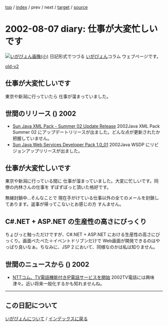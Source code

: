 [top](https://igapyon.github.io/diary/) 
 / [index](https://igapyon.github.io/diary/2002/index.html) 
 / prev 
 / next 
 / [target](https://igapyon.github.io/diary/2002/ig020807.html) 
 / [source](https://github.com/igapyon/diary/blob/gh-pages/2002/ig020807.html.src.md) 

2002-08-07 diary: 仕事が大変忙しいです
=====================================================================================================
[![いがぴょん画像(小)](https://igapyon.github.io/diary/images/iga200306s.jpg "いがぴょん")](https://igapyon.github.io/diary/memo/memoigapyon.html) 日記形式でつづる [いがぴょん](https://igapyon.github.io/diary/memo/memoigapyon.html)コラム ウェブページです。

[old-v2](ig020807-orig.html)

## 仕事が大変忙しいです

東京や新潟に行っていたら 仕事が溜まっていました。


## 世間のリリース () 2002

* [Sun Java XML Pack - Summer 02 Update Release](http://java.sun.com/xml/downloads/javaxmlpack.html)  2002Java XML Pack Summer 02 にアップデートリリースが出ました。どんな点が更新されたか把握していません。
* [Sun Java Web Services Developer Pack 1.0_01](http://java.sun.com/webservices/downloads/webservicespack.html)  2002Java WSDP にリビジョンアップリリースが出ました。

## 仕事が大変忙しいです

東京や新潟に行っている間に 仕事が溜まっていました。大変に忙しいです。同僚の内林さんの仕事を ずぼずぼっと頂いた格好です。

無線封鎖中…そんなことで 現在手がけている仕事以外の全てのメールを封鎖してあります。返事が帰ってこないとお感じの方 すんません。

## C#.NET + ASP.NET の生産性の高さにびっくり

ちょびっと触っただけですが、C#.NET + ASP.NET における生産性の高さにびっくり。画面ぺたぺた＋イベントドリブンだけで
Web画面が開発できるのはやっぱり良いなぁ。ちなみに、JSP 2 において、同様なのかは私は知りません。

## 世間のニュースから () 2002

* [NTTコム、TV電話機能付きIP電話サービスを開始](http://www.zdnet.co.jp/news/0208/06/njbt_07.html)  2002TV電話には興味津々。近い将来一般化するかも知れませんね。

----------------------------------------------------------------------------------------------------

## この日記について
[いがぴょんについて](https://igapyon.github.io/diary/memo/memoigapyon.html) / [インデックスに戻る](https://igapyon.github.io/diary/idxall.html)
